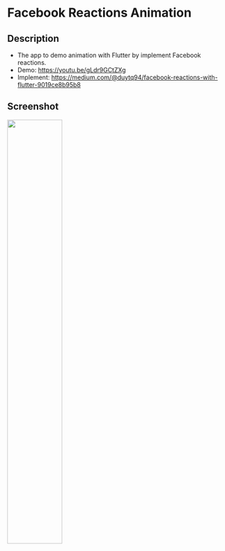 # Facebook Reactions Animation

## Description
* The app to demo animation with Flutter by implement Facebook reactions. 
* Demo: https://youtu.be/gLdr9GCtZXg
* Implement: https://medium.com/@duytq94/facebook-reactions-with-flutter-9019ce8b95b8

## Screenshot

<img src="https://raw.githubusercontent.com/duytq94/facebook-reaction-animation/master/screenshots/FacenbookReactionsAnimation.gif" height="50%" width="50%">
